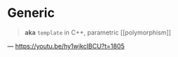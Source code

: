 # Generic

> **aka** `template` in C++, parametric [[polymorphism]]

&mdash; https://youtu.be/hy1wjkcIBCU?t=1805
